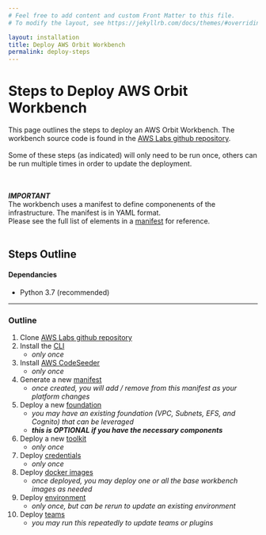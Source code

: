 ```yaml
---
# Feel free to add content and custom Front Matter to this file.
# To modify the layout, see https://jekyllrb.com/docs/themes/#overriding-theme-defaults

layout: installation
title: Deploy AWS Orbit Workbench
permalink: deploy-steps
---
```


# Steps to Deploy AWS Orbit Workbench 
This page outlines the steps to deploy an AWS Orbit Workbench.  The workbench source code is found in
the [AWS Labs github repository](https://github.com/awslabs/aws-orbit-workbench/).
<br><br>
Some of these steps (as indicated) will only need to be run once, others can be run multiple times in order to update the deployment.  

<br><br>
**_IMPORTANT_** <br>The workbench uses a manifest to define componenents of the infrastructure.  The manifest is in YAML format.<br>
Please see the full list of elements in a [manifest](orbit-manifest-guide) for reference.  
<br>
## Steps Outline

#### Dependancies
- Python 3.7 (recommended)

----
### Outline

1.   Clone [AWS Labs github repository](detail-fork)
2.   Install the [CLI](detail-cli)
     - _only once_
3.   Install [AWS CodeSeeder](detail-codeseeder) 
     - _only once_
4.   Generate a new [manifest](detail-manifest) 
     - _once created, you will add / remove from this manifest as your platform changes_
5.   Deploy a new [foundation](detail-foundation) 
     -  _you may have an existing foundation (VPC, Subnets, EFS, and Cognito) that can be leveraged_
     -  **_this is OPTIONAL if you have the necessary components_**
6.   Deploy a new [toolkit](detail-toolkit) 
     - _only once_
7.   Deploy [credentials](detail-credentials) 
     - _only once_
8.   Deploy [docker images](detail-images) 
     - _once deployed, you may deploy one or all the base workbench images as needed_
9.   Deploy [environment](detail-environment)
     - _only once, but can be rerun to update an existing environment_
10.  Deploy [teams](detail-teams)
     - _you may run this repeatedly to update teams or plugins_



